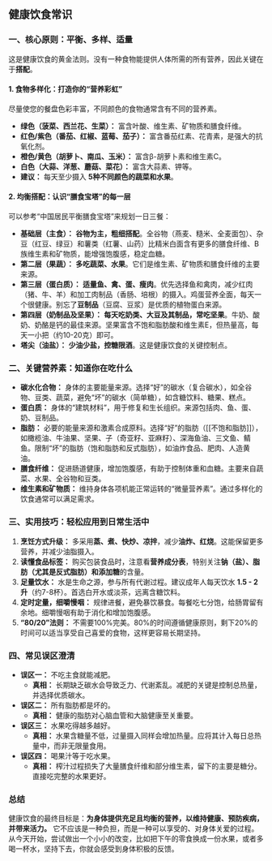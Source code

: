 ## 健康饮食常识

### 一、核心原则：平衡、多样、适量

这是健康饮食的黄金法则。没有一种食物能提供人体所需的所有营养，因此关键在于**搭配**。

#### 1. 食物多样化：打造你的“营养彩虹”
尽量使您的餐盘色彩丰富，不同颜色的食物通常含有不同的营养素。
*   **绿色（菠菜、西兰花、生菜）：** 富含叶酸、维生素、矿物质和膳食纤维。
*   **红色/紫色（番茄、红椒、蓝莓、茄子）：** 富含番茄红素、花青素，是强大的抗氧化剂。
*   **橙色/黄色（胡萝卜、南瓜、玉米）：** 富含β-胡萝卜素和维生素C。
*   **白色（大蒜、洋葱、蘑菇、菜花）：** 富含大蒜素、钾等。
*   **建议：** 每天至少摄入 **5种不同颜色的蔬菜和水果**。

#### 2. 均衡搭配：认识“膳食宝塔”的每一层
可以参考“中国居民平衡膳食宝塔”来规划一日三餐：
*   **基础层（主食）：** **谷物为主，粗细搭配**。全谷物（燕麦、糙米、全麦面包）、杂豆（红豆、绿豆）和薯类（红薯、山药）比精米白面含有更多的膳食纤维、B族维生素和矿物质，能增强饱腹感，稳定血糖。
*   **第二层（果蔬）：** **多吃蔬菜、水果**。它们是维生素、矿物质和膳食纤维的主要来源。
*   **第三层（蛋白质）：** **适量鱼、禽、蛋、瘦肉**。优先选择鱼和禽肉，减少红肉（猪、牛、羊）和加工肉制品（香肠、培根）的摄入。鸡蛋营养全面，每天一个很健康。别忘了**豆制品**（豆腐、豆浆）是优质的植物蛋白来源。
*   **第四层（奶制品及坚果）：** **每天吃奶类、大豆及其制品，常吃坚果**。牛奶、酸奶、奶酪是钙的最佳来源。坚果富含不饱和脂肪酸和维生素E，但热量高，每天一小把（约10-20克）即可。
*   **塔尖（油盐）：** **少油少盐，控糖限酒**。这是健康饮食的关键控制点。

### 二、关键营养素：知道你在吃什么

*   **碳水化合物：** 身体的主要能量来源。选择“好”的碳水（复合碳水），如全谷物、豆类、蔬菜，避免“坏”的碳水（简单糖），如含糖饮料、糖果、糕点。
*   **蛋白质：** 身体的“建筑材料”，用于修复和生长组织。来源包括肉、鱼、蛋、奶、豆制品。
*   **脂肪：** 必要的能量来源和激素合成原料。选择“好”的脂肪（[[不饱和脂肪]]），如橄榄油、牛油果、坚果、子（奇亚籽、亚麻籽）、深海鱼油、三文鱼、鲭鱼。限制“坏”的脂肪（饱和脂肪和反式脂肪），如油炸食品、肥肉、人造黄油。
*   **膳食纤维：** 促进肠道健康，增加饱腹感，有助于控制体重和血糖。主要来自蔬菜、水果、全谷物和豆类。
*   **维生素和矿物质：** 维持身体各项机能正常运转的“微量营养素”。通过多样化的饮食通常可以满足需求。

### 三、实用技巧：轻松应用到日常生活中

1.  **烹饪方式升级：** 多采用**蒸、煮、快炒、凉拌**，减少**油炸、红烧**。这能保留更多营养，并减少油脂摄入。
2.  **读懂食品标签：** 购买包装食品时，注意看**营养成分表**，特别关注**钠（盐）、脂肪（尤其是反式脂肪）和添加糖**的含量。
3.  **足量饮水：** 水是生命之源，参与所有代谢过程。建议成年人每天饮水 **1.5 - 2升**（约7-8杯）。首选白开水或淡茶，远离含糖饮料。
4.  **定时定量，细嚼慢咽：** 规律进餐，避免暴饮暴食。每餐吃七分饱，给肠胃留有余地。细嚼慢咽有助于消化和增加饱腹感。
5.  **“80/20”法则：** 不需要100%完美。80%的时间遵循健康原则，剩下20%的时间可以适当享受自己喜爱的食物，这样更容易长期坚持。

### 四、常见误区澄清

*   **误区一：** 不吃主食就能减肥。
    *   **真相：** 长期缺乏碳水会导致乏力、代谢紊乱。减肥的关键是控制总热量，并选择优质碳水。
*   **误区二：** 所有脂肪都是坏的。
    *   **真相：** 健康的脂肪对心脑血管和大脑健康至关重要。
*   **误区三：** 水果吃得越多越好。
    *   **真相：** 水果含糖量不低，过量摄入同样会增加热量。应将其计入每日总热量中，而非无限量食用。
*   **误区四：** 喝果汁等于吃水果。
    *   **真相：** 榨汁过程损失了大量膳食纤维和部分维生素，留下的主要是糖分。直接吃完整的水果更好。

### 总结

健康饮食的最终目标是：**为身体提供充足且均衡的营养，以维持健康、预防疾病，并带来活力。** 它不应该是一种负担，而是一种可以享受的、对身体关爱的过程。从今天开始，尝试做出一个小小的改变，比如把下午的零食换成一份水果，或者多喝一杯水，坚持下去，你就会感受到身体积极的反馈。

